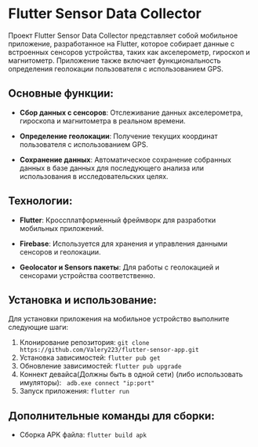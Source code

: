 # Flutter Sensor Data Collector

Проект Flutter Sensor Data Collector представляет собой мобильное приложение, разработанное на Flutter, которое собирает данные с встроенных сенсоров устройства, таких как акселерометр, гироскоп и магнитометр. Приложение также включает функциональность определения геолокации пользователя с использованием GPS.

## Основные функции:

- **Сбор данных с сенсоров**: Отслеживание данных акселерометра, гироскопа и магнитометра в реальном времени.

- **Определение геолокации**: Получение текущих координат пользователя с использованием GPS.

- **Сохранение данных**: Автоматическое сохранение собранных данных в базе данных для последующего анализа или использования в исследовательских целях.

## Технологии:

- **Flutter**: Кроссплатформенный фреймворк для разработки мобильных приложений.

- **Firebase**: Используется для хранения и управления данными сенсоров и геолокации.

- **Geolocator и Sensors пакеты**: Для работы с геолокацией и сенсорами устройства соответственно.

## Установка и использование:

Для установки приложения на мобильное устройство выполните следующие шаги:

1. Клонирование репозитория:
   `git clone https://github.com/Valery223/flutter-sensor-app.git`
2. Установка зависимостей:
   `flutter pub get`
3. Обновление зависимостей:
   `flutter pub upgrade`
4. Коннект девайса(Должны быть в одной сети) (либо использовать имуляторы):
   ` adb.exe connect "ip:port"`
5. Запуск приложения:
   `flutter run`
   
## Дополнительные команды для сборки:
- Сборка APK файла:
  `flutter build apk`
